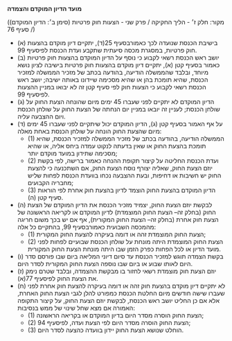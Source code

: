 **מועד הדיון המוקדם והצמדה**

(מקור: חלק ז׳ - הליך החקיקה / פרק שני - הצעות חוק פרטיות (סימן ב׳: הדיון המוקדם) / סעיף 76)
 * (א) בישיבת הכנסת שנועדה לכך כאמורבסעיף 25(ד), יתקיים דיון מוקדם בהצעות חוק פרטיות, במסגרת מכסה סיעתית שתקבע ועדת הכנסת לפיסעיף 99.
 * (ב) יושב ראש הכנסת רשאי לקבוע כי נוסף על הדיון המוקדם בהצעות חוק פרטיות כאמור בסעיף קטן (א), יתקיים דיון מוקדם בהצעות חוק פרטיות בישיבה לציון נושא מיוחד, ובלבד שהממשלה הודיעה, בהודעה בכתב של מזכיר הממשלה למזכיר הכנסת, שהיא תומכת בהן או שהיא מסכימה שיידונו באותה ישיבה; יושב ראש הכנסת רשאי לקבוע כי הצעות חוק לפי סעיף קטן זה לא יבואו במניין ההצעות לפיסעיף 99.
 * (ג) הדיון המוקדם לא יתקיים לפני שעברו 45 ימים מיום שהונחה הצעת החוק על שולחן הכנסת; לעניין זה יובאו במניין יום הנחתה של הצעת החוק על שולחן הכנסת ויום ההצבעה עליה.
 * (ד) על אף האמור בסעיף קטן (ג), הדיון המוקדם יכול שיתקיים לפני שעברו 45 ימים מיום שהצעת החוק הונחה על שולחן הכנסת באחת מאלה:
   * (1) הממשלה הודיעה, בהודעה בכתב של מזכיר הממשלה למזכיר הכנסת, שהיא תומכת בהצעת החוק או שאין בדעתה לנקוט עמדה ביחס אליה, או שהיא מסכימה שתידון במועד מוקדם יותר;
   * (2) ועדת הכנסת החליטה על קיצור תקופת ההנחה כאמור ברישה, לפי בקשת יוזם הצעת החוק, שאליה יצורף נוסח הצעת החוק, אם השתכנעה כי להצעת החוק יש חשיבות או דחיפות, ובעת ההצבעה נכחו בוועדת הכנסת לפחות שליש מחבריה הקבועים;
   * (3) הדיון המוקדם בהצעת החוק הוצמד לדיון בהצעת חוק אחרת לפי הוראות סעיף קטן (ה).
 * (ה) לבקשת יוזם הצעת החוק, יצמיד מזכיר הכנסת את הדיון המוקדם של הצעת החוק (בחלק זה– הצעת החוק המוצמדת) לדיון המוקדם או לקריאה הראשונה של הצעת חוק אחרת (בחלק זה– הצעת החוק המקורית), אף אם יש בכך משום חריגה מהמכסה השבועית כאמורבסעיף 99, בהתקיים כל אלה:
   * (1) הצעת החוק המוצמדת זהה או דומה בעיקרה להצעת החוק המקורית;
   * (2) הצעת החוק המוצמדת היתה מונחת על שולחן הכנסת שבועיים לפחות לפני מועד הדיון או לכל הפחות כפרק הזמן שבו היתה מונחת הצעת החוק המקורית.
 * (ו) בקשת הצמדה תוגש למזכיר הכנסת עד סיום דיוני המליאה ביום שבו פורסם סדר היום לאותו שבוע או ביום שבו נוספה הצעת החוק המקורית לסדר היום.
 * (ז) יוזם הצעת חוק מוצמדת רשאי לחזור בו מבקשת ההצמדה, ובלבד שטרם נימק את הצעת החוק לפיסעיף 77(א).
 * (ח) לא יתקיים דיון מוקדם בהצעת חוק זהה או דומה בעיקרה להצעת חוק אחרת לפני שעברו שישה חודשים מיום החלטת הכנסת כמפורט להלן לגבי הצעת החוק האחרת, אלא אם כן החליט יושב ראש הכנסת, לבקשת יוזם הצעת החוק, על קיצור התקופה האמורה אם מצא שחל שינוי של ממש בנסיבות:
   * (1) הצעת החוק הוסרה מסדר היום בדיון המוקדם או בקריאה הראשונה;
   * (2) הצעת החוק הוסרה מסדר היום לפי הצעת ועדה, לפיסעיף 94;
   * (3) הוחלט שנושא הצעת החוק יידון בוועדה כהצעה לסדר היום.